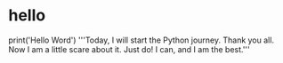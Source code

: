 # hello
print('Hello Word')
'''Today, I will start the Python journey. Thank you all. Now I am a little scare about it.
   Just do! I can, and I am the best.'''
